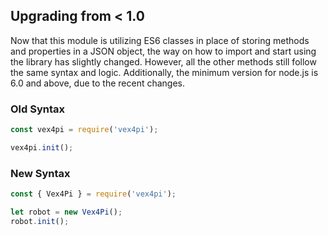 ## Upgrading from < 1.0
Now that this module is utilizing ES6 classes in place of storing methods and properties in a JSON object, the way on how to import and start using the library has slightly changed. However, all the other methods still follow the same syntax and logic. Additionally, the minimum version for node.js is 6.0 and above, due to the recent changes.

### Old Syntax
```javascript
const vex4pi = require('vex4pi');

vex4pi.init();
```

### New Syntax
```javascript
const { Vex4Pi } = require('vex4pi');

let robot = new Vex4Pi();
robot.init();
```